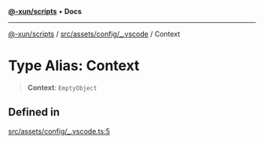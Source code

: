 [**@-xun/scripts**](../../../../../README.md) • **Docs**

***

[@-xun/scripts](../../../../../README.md) / [src/assets/config/\_.vscode](../README.md) / Context

# Type Alias: Context

> **Context**: `EmptyObject`

## Defined in

[src/assets/config/\_.vscode.ts:5](https://github.com/Xunnamius/xscripts/blob/ca4900adafe61fe400aec55151e46f5130a666a6/src/assets/config/_.vscode.ts#L5)
